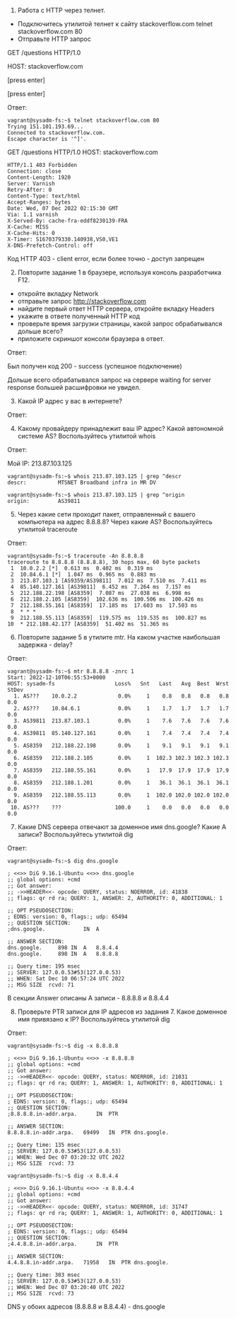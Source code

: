 1. Работа c HTTP через телнет.

* Подключитесь утилитой телнет к сайту stackoverflow.com telnet stackoverflow.com 80
* Отправьте HTTP запрос

GET /questions HTTP/1.0

HOST: stackoverflow.com

[press enter]

[press enter]

Ответ: 

```
vagrant@sysadm-fs:~$ telnet stackoverflow.com 80
Trying 151.101.193.69...
Connected to stackoverflow.com.
Escape character is '^]'.
```
GET /questions HTTP/1.0
HOST: stackoverflow.com
```
HTTP/1.1 403 Forbidden
Connection: close
Content-Length: 1920
Server: Varnish
Retry-After: 0
Content-Type: text/html
Accept-Ranges: bytes
Date: Wed, 07 Dec 2022 02:15:30 GMT
Via: 1.1 varnish
X-Served-By: cache-fra-eddf8230139-FRA
X-Cache: MISS
X-Cache-Hits: 0
X-Timer: S1670379330.140938,VS0,VE1
X-DNS-Prefetch-Control: off
```

Код HTTP 403 - client error, если более точно - доступ запрещен

2. Повторите задание 1 в браузере, используя консоль разработчика F12.

* откройте вкладку Network
* отправьте запрос http://stackoverflow.com
* найдите первый ответ HTTP сервера, откройте вкладку Headers
* укажите в ответе полученный HTTP код
* проверьте время загрузки страницы, какой запрос обрабатывался дольше всего?
* приложите скриншот консоли браузера в ответ.

Ответ:

Был получен код 200 - success (успешное подключение)

Дольше всего обрабатывался запрос на сервере waiting for server response большей расшифровки не увидел.

3. Какой IP адрес у вас в интернете?

Ответ:

4. Какому провайдеру принадлежит ваш IP адрес? Какой автономной системе AS? Воспользуйтесь утилитой whois

Ответ:

Мой IP: 213.87.103.125

```
vagrant@sysadm-fs:~$ whois 213.87.103.125 | grep ^descr
descr:          MTSNET Broadband infra in MR DV
```

```
vagrant@sysadm-fs:~$ whois 213.87.103.125 | grep ^origin
origin:         AS39811
```

5. Через какие сети проходит пакет, отправленный с вашего компьютера на адрес 8.8.8.8? Через какие AS? Воспользуйтесь утилитой traceroute

Ответ:

```
vagrant@sysadm-fs:~$ traceroute -An 8.8.8.8
traceroute to 8.8.8.8 (8.8.8.8), 30 hops max, 60 byte packets
 1  10.0.2.2 [*]  0.613 ms  0.402 ms  0.319 ms
 2  10.84.6.1 [*]  1.047 ms  0.965 ms  0.883 ms
 3  213.87.103.1 [AS9359/AS39811]  7.012 ms  7.510 ms  7.411 ms
 4  85.140.127.161 [AS39811]  6.452 ms  7.264 ms  7.157 ms
 5  212.188.22.198 [AS8359]  7.087 ms  27.038 ms  6.998 ms
 6  212.188.2.105 [AS8359]  102.636 ms  100.506 ms  100.426 ms
 7  212.188.55.161 [AS8359]  17.185 ms  17.603 ms  17.503 ms
 8  * * *
 9  212.188.55.113 [AS8359]  119.575 ms  119.535 ms  100.827 ms
10  * 212.188.42.177 [AS8359]  51.402 ms  51.365 ms
```

6. Повторите задание 5 в утилите mtr. На каком участке наибольшая задержка - delay?

Ответ:

```
vagrant@sysadm-fs:~$ mtr 8.8.8.8 -znrc 1
Start: 2022-12-10T06:55:53+0000
HOST: sysadm-fs                   Loss%   Snt   Last   Avg  Best  Wrst StDev
  1. AS???    10.0.2.2             0.0%     1    0.8   0.8   0.8   0.8   0.0
  2. AS???    10.84.6.1            0.0%     1    1.7   1.7   1.7   1.7   0.0
  3. AS39811  213.87.103.1         0.0%     1    7.6   7.6   7.6   7.6   0.0
  4. AS39811  85.140.127.161       0.0%     1    7.4   7.4   7.4   7.4   0.0
  5. AS8359   212.188.22.198       0.0%     1    9.1   9.1   9.1   9.1   0.0
  6. AS8359   212.188.2.105        0.0%     1  102.3 102.3 102.3 102.3   0.0
  7. AS8359   212.188.55.161       0.0%     1   17.9  17.9  17.9  17.9   0.0
  8. AS8359   212.188.1.201        0.0%     1   36.1  36.1  36.1  36.1   0.0
  9. AS8359   212.188.55.113       0.0%     1  102.0 102.0 102.0 102.0   0.0
 10. AS???    ???                 100.0     1    0.0   0.0   0.0   0.0   0.0
 ```
 
7. Какие DNS сервера отвечают за доменное имя dns.google? Какие A записи? Воспользуйтесь утилитой dig

Ответ:

```
vagrant@sysadm-fs:~$ dig dns.google

; <<>> DiG 9.16.1-Ubuntu <<>> dns.google
;; global options: +cmd
;; Got answer:
;; ->>HEADER<<- opcode: QUERY, status: NOERROR, id: 41838
;; flags: qr rd ra; QUERY: 1, ANSWER: 2, AUTHORITY: 0, ADDITIONAL: 1

;; OPT PSEUDOSECTION:
; EDNS: version: 0, flags:; udp: 65494
;; QUESTION SECTION:
;dns.google.			IN	A

;; ANSWER SECTION:
dns.google.		898	IN	A	8.8.4.4
dns.google.		898	IN	A	8.8.8.8

;; Query time: 195 msec
;; SERVER: 127.0.0.53#53(127.0.0.53)
;; WHEN: Sat Dec 10 06:57:24 UTC 2022
;; MSG SIZE  rcvd: 71
```

В секции Answer описаны A записи - 8.8.8.8 и 8.8.4.4

8. Проверьте PTR записи для IP адресов из задания 7. Какое доменное имя привязано к IP? Воспользуйтесь утилитой dig

Ответ:

```
vagrant@sysadm-fs:~$ dig -x 8.8.8.8

; <<>> DiG 9.16.1-Ubuntu <<>> -x 8.8.8.8
;; global options: +cmd
;; Got answer:
;; ->>HEADER<<- opcode: QUERY, status: NOERROR, id: 21031
;; flags: qr rd ra; QUERY: 1, ANSWER: 1, AUTHORITY: 0, ADDITIONAL: 1

;; OPT PSEUDOSECTION:
; EDNS: version: 0, flags:; udp: 65494
;; QUESTION SECTION:
;8.8.8.8.in-addr.arpa.		IN	PTR

;; ANSWER SECTION:
8.8.8.8.in-addr.arpa.	69499	IN	PTR	dns.google.

;; Query time: 135 msec
;; SERVER: 127.0.0.53#53(127.0.0.53)
;; WHEN: Wed Dec 07 03:20:32 UTC 2022
;; MSG SIZE  rcvd: 73

vagrant@sysadm-fs:~$ dig -x 8.8.4.4

; <<>> DiG 9.16.1-Ubuntu <<>> -x 8.8.4.4
;; global options: +cmd
;; Got answer:
;; ->>HEADER<<- opcode: QUERY, status: NOERROR, id: 31747
;; flags: qr rd ra; QUERY: 1, ANSWER: 1, AUTHORITY: 0, ADDITIONAL: 1

;; OPT PSEUDOSECTION:
; EDNS: version: 0, flags:; udp: 65494
;; QUESTION SECTION:
;4.4.8.8.in-addr.arpa.		IN	PTR

;; ANSWER SECTION:
4.4.8.8.in-addr.arpa.	71958	IN	PTR	dns.google.

;; Query time: 303 msec
;; SERVER: 127.0.0.53#53(127.0.0.53)
;; WHEN: Wed Dec 07 03:20:40 UTC 2022
;; MSG SIZE  rcvd: 73
```

DNS у обоих адресов (8.8.8.8 и 8.8.4.4) - dns.google
